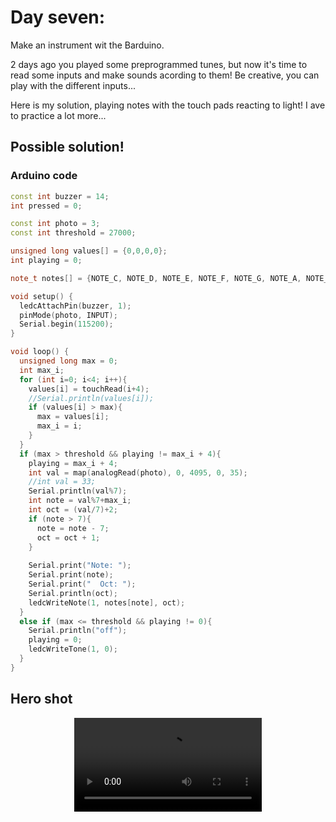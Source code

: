# Day seven:

Make an instrument wit the Barduino.

2 days ago you played some preprogrammed tunes, but now it's time to read some inputs and make sounds acording to them! Be creative, you can play with the different inputs...

Here is my solution, playing notes with the touch pads reacting to light! I ave to practice a lot more... 

## Possible solution!

### Arduino code

```c++
const int buzzer = 14;
int pressed = 0;

const int photo = 3;
const int threshold = 27000;

unsigned long values[] = {0,0,0,0};
int playing = 0;

note_t notes[] = {NOTE_C, NOTE_D, NOTE_E, NOTE_F, NOTE_G, NOTE_A, NOTE_B};

void setup() {
  ledcAttachPin(buzzer, 1);
  pinMode(photo, INPUT);
  Serial.begin(115200);
}

void loop() {
  unsigned long max = 0;
  int max_i;
  for (int i=0; i<4; i++){
    values[i] = touchRead(i+4);
    //Serial.println(values[i]);
    if (values[i] > max){
      max = values[i];
      max_i = i;
    }
  }
  if (max > threshold && playing != max_i + 4){
    playing = max_i + 4;
    int val = map(analogRead(photo), 0, 4095, 0, 35);
    //int val = 33;
    Serial.println(val%7);
    int note = val%7+max_i;
    int oct = (val/7)+2;
    if (note > 7){
      note = note - 7;
      oct = oct + 1;
    }
    
    Serial.print("Note: ");
    Serial.print(note);
    Serial.print("  Oct: ");
    Serial.println(oct);
    ledcWriteNote(1, notes[note], oct);
  }
  else if (max <= threshold && playing != 0){
    Serial.println("off");
    playing = 0;
    ledcWriteTone(1, 0);
  }
}
```

## Hero shot

<video controls autoplay loop style="display: block; margin: auto;">
    <source src="../../../video/day07.mp4" type="video/mp4">
</video>